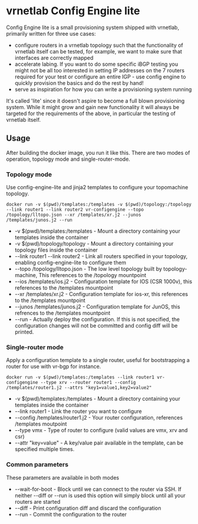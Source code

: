 vrnetlab Config Engine lite
===========================
Config Engine lite is a small provisioning system shipped with vrnetlab,
primarily written for three use cases:

 * configure routers in a vrnetlab topology such that the functionality of
   vrnetlab itself can be tested, for example, we want to make sure that
   interfaces are correctly mapped
 * accelerate labing. If you want to do some specific iBGP testing you might
   not be all too interested in setting IP addresses on the 7 routers required
   for your test or configure an entire IGP - use config engine to quickly
   provision the basics and do the rest by hand!
 * serve as inspiration for how you can write a provisioning system running

It's called 'lite' since it doesn't aspire to become a full blown provisioning
system. While it might grow and gain new functionality it will always be
targeted for the requirements of the above, in particular the testing of
vrnetlab itself.

Usage
-----
After building the docker image, you run it like this. There are two modes of operation, topology mode and single-router-mode. 


### Topology mode
Use config-engine-lite and jinja2 templates to configure your topomachine topology.
```
docker run -v $(pwd)/templates:/templates -v $(pwd)/topology:/topology --link router1 --link router2 vr-configengine --topo /topology/lltopo.json --xr /templates/xr.j2 --junos /templates/junos.j2 --run
```

 * -v $(pwd)/templates:/templates - Mount a directory containing your templates inside the container
 * -v $(pwd)/topology/topology - Mount a directory containing your topology files inside the container
 * --link router1 --link router2 - Link all routers specified in your topology, enabling config-engine-lite to configure them
 * --topo /topology/lltopo.json - The low level topology built by topology-machine, This references to the /topology mountpoint
 * --ios /templates/ios.j2 - Configuration template for IOS (CSR 1000v), this references to the /templates mountpoint
 * --xr /templates/xr.j2 - Configuration template for ios-xr, this references to the /templates mountpoint
 * --junos /templates/junos.j2 - Configuration template for JunOS, this refrences to the /templates mountpoint
 * --run - Actually deploy the configuration. If this is not specified, the configuration changes will not be committed and config diff will be printed.

### Single-router mode
Apply a configuration template to a single router, useful for bootstrapping a router for use with vr-bgp for instance.
```
docker run -v $(pwd)/templates:/templates --link router1 vr-configengine --type xrv --router router1 --config /templates/router1.j2 --attrs "key1=value1,key2=value2"
```
 * -v $(pwd)/templates:/templates - Mount a directory containing your templates inside the container
 * --link router1 - Link the router you want to configure
 * --config /templates/router1.j2 - Your router configuration, references /templates moutpoint
 * --type vmx - Type of router to configure (valid values are vmx, xrv and csr)
 * --attr "key=value" - A key/value pair available in the template, can be specified multiple times.

### Common parameters
These parameters are available in both modes
 * --wait-for-boot - Block until we can connect to the router via SSH. If neither --diff or --run is used this option will simply block until all your routers are started
 * --diff - Print configuration diff and discard the configuration
 * --run - Commit the configuration to the router
